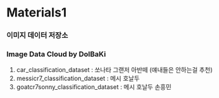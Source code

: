 # Materials1
### 이미지 데이터 저장소
### Image Data Cloud by DolBaKi
 1. car_classification_dataset : 쏘나타 그랜저 아반떼 (얘내들은 안하는걸 추천)
 2. messicr7_classification_dataset : 메시 호날두
 3. goatcr7sonny_classification_dataset : 메시 호날두 손흥민
